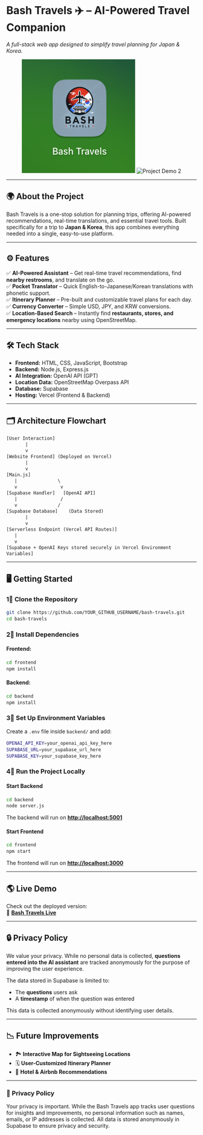 # **Bash Travels ✈️ – AI-Powered Travel Companion**

*A full-stack web app designed to simplify travel planning for Japan & Korea.*

<p align="center">
  <img src="frontend/projectDemo1.png" alt="Project Demo 1" width="300" height="300"/>
  <img src="frontend/projectDemo2.png" alt="Project Demo 2" width="500" height="300"/>
</p>

---

## **🌍 About the Project**

Bash Travels is a one-stop solution for planning trips, offering AI-powered recommendations, real-time translations, and essential travel tools. Built specifically for a trip to **Japan & Korea**, this app combines everything needed into a single, easy-to-use platform.

---

## **⚙️ Features**

✅ **AI-Powered Assistant** – Get real-time travel recommendations, find **nearby restrooms**, and translate on the go.  
✅ **Pocket Translator** – Quick English-to-Japanese/Korean translations with phonetic support.  
✅ **Itinerary Planner** – Pre-built and customizable travel plans for each day.  
✅ **Currency Converter** – Simple USD, JPY, and KRW conversions.  
✅ **Location-Based Search** – Instantly find **restaurants, stores, and emergency locations** nearby using OpenStreetMap.  

---

## **🛠️ Tech Stack**

- **Frontend:** HTML, CSS, JavaScript, Bootstrap  
- **Backend:** Node.js, Express.js  
- **AI Integration:** OpenAI API (GPT)  
- **Location Data:** OpenStreetMap Overpass API  
- **Database:** Supabase  
- **Hosting:** Vercel (Frontend & Backend)

---

## **🗂️ Architecture Flowchart**

```
[User Interaction]
       |
       v
[Website Frontend] (Deployed on Vercel)
       |
       v
[Main.js]
   |               \
   v                v
[Supabase Handler]   [OpenAI API]
   |                /
   v               /
[Supabase Database]    (Data Stored)
       |
       v
[Serverless Endpoint (Vercel API Routes)]
   |
   v
[Supabase + OpenAI Keys stored securely in Vercel Environment Variables]
```

---

## **🖥️ Getting Started**

### **1⃣ Clone the Repository**

```sh
git clone https://github.com/YOUR_GITHUB_USERNAME/bash-travels.git
cd bash-travels
```

### **2⃣ Install Dependencies**

#### Frontend:

```sh
cd frontend
npm install
```

#### Backend:

```sh
cd backend
npm install
```

### **3⃣ Set Up Environment Variables**

Create a `.env` file inside `backend/` and add:

```sh
OPENAI_API_KEY=your_openai_api_key_here
SUPABASE_URL=your_supabase_url_here
SUPABASE_KEY=your_supabase_key_here
```

### **4⃣ Run the Project Locally**

#### **Start Backend**

```sh
cd backend
node server.js
```

The backend will run on [**http://localhost:5001**](http://localhost:5001)

#### **Start Frontend**

```sh
cd frontend
npm start
```

The frontend will run on [**http://localhost:3000**](http://localhost:3000)

---

## **🌎 Live Demo**

Check out the deployed version:  
🔗 [**Bash Travels Live**](https://bash-travels.vercel.app/)

---

## **🔒 Privacy Policy**

We value your privacy. While no personal data is collected, **questions entered into the AI assistant** are tracked anonymously for the purpose of improving the user experience.  

The data stored in Supabase is limited to:  
- The **questions** users ask  
- A **timestamp** of when the question was entered  

This data is collected anonymously without identifying user details.  

---

## **📉 Future Improvements**

- 🏞️ **Interactive Map for Sightseeing Locations**  
- 🗓️ **User-Customized Itinerary Planner**  
- 🏨 **Hotel & Airbnb Recommendations**  

---

### **🔐 Privacy Policy**
Your privacy is important. While the Bash Travels app tracks user questions for insights and improvements, no personal information such as names, emails, or IP addresses is collected. All data is stored anonymously in Supabase to ensure privacy and security.
